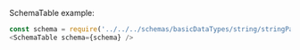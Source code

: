 SchemaTable example:

```js
const schema = require('../../../schemas/basicDataTypes/string/stringPattern.json');
<SchemaTable schema={schema} />
```
